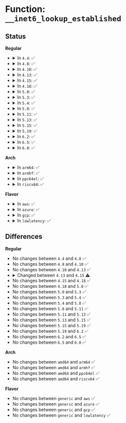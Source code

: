 # Function: <code>__inet6_lookup_established</code>

## Status
<b>Regular</b>
<ul>
<li>
<details>
<summary>In <code>4.4</code>: ✅</summary>

```c
struct sock *__inet6_lookup_established(struct net *net, struct inet_hashinfo *hashinfo, const struct in6_addr *saddr, const __be16 sport, const struct in6_addr *daddr, const u16 hnum, const int dif);
```

**Collision:** Unique Global

**Inline:** No

**Transformation:** False

**Instances:**

```
In net/ipv6/inet6_hashtables.c (ffffffff81801df0)
Location: net/ipv6/inet6_hashtables.c:51
Inline: False
Direct callers:
  - net/ipv6/tcp_ipv6.c:tcp_v6_err
  - net/ipv6/tcp_ipv6.c:tcp_v6_rcv
  - net/ipv6/inet6_hashtables.c:inet6_lookup
```
**Symbols:**

```
ffffffff81801df0-ffffffff81801f84: __inet6_lookup_established (STB_GLOBAL)
```
</details>
</li>
<li>
<details>
<summary>In <code>4.8</code>: ✅</summary>

```c
struct sock *__inet6_lookup_established(struct net *net, struct inet_hashinfo *hashinfo, const struct in6_addr *saddr, const __be16 sport, const struct in6_addr *daddr, const u16 hnum, const int dif);
```

**Collision:** Unique Global

**Inline:** No

**Transformation:** False

**Instances:**

```
In net/ipv6/inet6_hashtables.c (ffffffff81873160)
Location: net/ipv6/inet6_hashtables.c:53
Inline: False
Direct callers:
  - net/ipv6/tcp_ipv6.c:tcp_v6_rcv
  - net/ipv6/tcp_ipv6.c:tcp_v6_err
  - net/ipv6/inet6_hashtables.c:inet6_lookup
```
**Symbols:**

```
ffffffff81873160-ffffffff818732f8: __inet6_lookup_established (STB_GLOBAL)
```
</details>
</li>
<li>
<details>
<summary>In <code>4.10</code>: ✅</summary>

```c
struct sock *__inet6_lookup_established(struct net *net, struct inet_hashinfo *hashinfo, const struct in6_addr *saddr, const __be16 sport, const struct in6_addr *daddr, const u16 hnum, const int dif);
```

**Collision:** Unique Global

**Inline:** No

**Transformation:** False

**Instances:**

```
In net/ipv6/inet6_hashtables.c (ffffffff818a7780)
Location: net/ipv6/inet6_hashtables.c:53
Inline: False
Direct callers:
  - net/ipv6/tcp_ipv6.c:tcp_v6_rcv
  - net/ipv6/tcp_ipv6.c:tcp_v6_err
  - net/ipv6/inet6_hashtables.c:inet6_lookup
```
**Symbols:**

```
ffffffff818a7780-ffffffff818a7918: __inet6_lookup_established (STB_GLOBAL)
```
</details>
</li>
<li>
<details>
<summary>In <code>4.13</code>: ✅</summary>

```c
struct sock *__inet6_lookup_established(struct net *net, struct inet_hashinfo *hashinfo, const struct in6_addr *saddr, const __be16 sport, const struct in6_addr *daddr, const u16 hnum, const int dif);
```

**Collision:** Unique Global

**Inline:** No

**Transformation:** False

**Instances:**

```
In net/ipv6/inet6_hashtables.c (ffffffff818ce080)
Location: net/ipv6/inet6_hashtables.c:53
Inline: False
Direct callers:
  - net/ipv6/tcp_ipv6.c:tcp_v6_rcv
  - net/ipv6/tcp_ipv6.c:tcp_v6_err
  - net/ipv6/inet6_hashtables.c:inet6_lookup
```
**Symbols:**

```
ffffffff818ce080-ffffffff818ce201: __inet6_lookup_established (STB_GLOBAL)
```
</details>
</li>
<li>
<details>
<summary>In <code>4.15</code>: ✅</summary>

```c
struct sock *__inet6_lookup_established(struct net *net, struct inet_hashinfo *hashinfo, const struct in6_addr *saddr, const __be16 sport, const struct in6_addr *daddr, const u16 hnum, const int dif, const int sdif);
```

**Collision:** Unique Global

**Inline:** No

**Transformation:** False

**Instances:**

```
In net/ipv6/inet6_hashtables.c (ffffffff81952ea0)
Location: net/ipv6/inet6_hashtables.c:53
Inline: False
Direct callers:
  - net/ipv6/tcp_ipv6.c:tcp_v6_rcv
  - net/ipv6/tcp_ipv6.c:tcp_v6_err
  - net/ipv6/inet6_hashtables.c:inet6_lookup
```
**Symbols:**

```
ffffffff81952ea0-ffffffff81953066: __inet6_lookup_established (STB_GLOBAL)
```
</details>
</li>
<li>
<details>
<summary>In <code>4.18</code>: ✅</summary>

```c
struct sock *__inet6_lookup_established(struct net *net, struct inet_hashinfo *hashinfo, const struct in6_addr *saddr, const __be16 sport, const struct in6_addr *daddr, const u16 hnum, const int dif, const int sdif);
```

**Collision:** Unique Global

**Inline:** No

**Transformation:** False

**Instances:**

```
In net/ipv6/inet6_hashtables.c (ffffffff819ac430)
Location: net/ipv6/inet6_hashtables.c:53
Inline: False
Direct callers:
  - net/ipv6/tcp_ipv6.c:tcp_v6_rcv
  - net/ipv6/tcp_ipv6.c:tcp_v6_err
  - net/ipv6/inet6_hashtables.c:inet6_lookup
```
**Symbols:**

```
ffffffff819ac430-ffffffff819ac5f6: __inet6_lookup_established (STB_GLOBAL)
```
</details>
</li>
<li>
<details>
<summary>In <code>5.0</code>: ✅</summary>

```c
struct sock *__inet6_lookup_established(struct net *net, struct inet_hashinfo *hashinfo, const struct in6_addr *saddr, const __be16 sport, const struct in6_addr *daddr, const u16 hnum, const int dif, const int sdif);
```

**Collision:** Unique Global

**Inline:** No

**Transformation:** False

**Instances:**

```
In net/ipv6/inet6_hashtables.c (ffffffff819e3010)
Location: net/ipv6/inet6_hashtables.c:53
Inline: False
Direct callers:
  - net/core/filter.c:sk_lookup
  - net/ipv6/tcp_ipv6.c:tcp_v6_rcv
  - net/ipv6/tcp_ipv6.c:tcp_v6_err
  - net/ipv6/inet6_hashtables.c:inet6_lookup
```
**Symbols:**

```
ffffffff819e3010-ffffffff819e31da: __inet6_lookup_established (STB_GLOBAL)
```
</details>
</li>
<li>
<details>
<summary>In <code>5.3</code>: ✅</summary>

```c
struct sock *__inet6_lookup_established(struct net *net, struct inet_hashinfo *hashinfo, const struct in6_addr *saddr, const __be16 sport, const struct in6_addr *daddr, const u16 hnum, const int dif, const int sdif);
```

**Collision:** Unique Global

**Inline:** No

**Transformation:** False

**Instances:**

```
In net/ipv6/inet6_hashtables.c (ffffffff81a51da0)
Location: net/ipv6/inet6_hashtables.c:49
Inline: False
Direct callers:
  - net/core/filter.c:sk_lookup
  - net/ipv6/tcp_ipv6.c:tcp_v6_rcv
  - net/ipv6/tcp_ipv6.c:tcp_v6_err
  - net/ipv6/inet6_hashtables.c:inet6_lookup
```
**Symbols:**

```
ffffffff81a51da0-ffffffff81a51f1c: __inet6_lookup_established (STB_GLOBAL)
```
</details>
</li>
<li>
<details>
<summary>In <code>5.4</code>: ✅</summary>

```c
struct sock *__inet6_lookup_established(struct net *net, struct inet_hashinfo *hashinfo, const struct in6_addr *saddr, const __be16 sport, const struct in6_addr *daddr, const u16 hnum, const int dif, const int sdif);
```

**Collision:** Unique Global

**Inline:** No

**Transformation:** False

**Instances:**

```
In net/ipv6/inet6_hashtables.c (ffffffff81a889a0)
Location: net/ipv6/inet6_hashtables.c:49
Inline: False
Direct callers:
  - net/core/filter.c:sk_lookup
  - net/ipv6/tcp_ipv6.c:tcp_v6_rcv
  - net/ipv6/tcp_ipv6.c:tcp_v6_err
  - net/ipv6/inet6_hashtables.c:inet6_lookup
```
**Symbols:**

```
ffffffff81a889a0-ffffffff81a88b1c: __inet6_lookup_established (STB_GLOBAL)
```
</details>
</li>
<li>
<details>
<summary>In <code>5.8</code>: ✅</summary>

```c
struct sock *__inet6_lookup_established(struct net *net, struct inet_hashinfo *hashinfo, const struct in6_addr *saddr, const __be16 sport, const struct in6_addr *daddr, const u16 hnum, const int dif, const int sdif);
```

**Collision:** Unique Global

**Inline:** No

**Transformation:** False

**Instances:**

```
In net/ipv6/inet6_hashtables.c (ffffffff81b83fe0)
Location: net/ipv6/inet6_hashtables.c:49
Inline: False
Direct callers:
  - net/core/filter.c:sk_lookup
  - net/ipv6/tcp_ipv6.c:tcp_v6_rcv
  - net/ipv6/tcp_ipv6.c:tcp_v6_err
  - net/ipv6/inet6_hashtables.c:inet6_lookup
```
**Symbols:**

```
ffffffff81b83fe0-ffffffff81b84184: __inet6_lookup_established (STB_GLOBAL)
```
</details>
</li>
<li>
<details>
<summary>In <code>5.11</code>: ✅</summary>

```c
struct sock *__inet6_lookup_established(struct net *net, struct inet_hashinfo *hashinfo, const struct in6_addr *saddr, const __be16 sport, const struct in6_addr *daddr, const u16 hnum, const int dif, const int sdif);
```

**Collision:** Unique Global

**Inline:** No

**Transformation:** False

**Instances:**

```
In net/ipv6/inet6_hashtables.c (ffffffff81b93840)
Location: net/ipv6/inet6_hashtables.c:51
Inline: False
Direct callers:
  - net/core/filter.c:sk_lookup
  - net/ipv6/tcp_ipv6.c:tcp_v6_rcv
  - net/ipv6/tcp_ipv6.c:tcp_v6_err
  - net/ipv6/inet6_hashtables.c:inet6_lookup
```
**Symbols:**

```
ffffffff81b93840-ffffffff81b939e4: __inet6_lookup_established (STB_GLOBAL)
```
</details>
</li>
<li>
<details>
<summary>In <code>5.13</code>: ✅</summary>

```c
struct sock *__inet6_lookup_established(struct net *net, struct inet_hashinfo *hashinfo, const struct in6_addr *saddr, const __be16 sport, const struct in6_addr *daddr, const u16 hnum, const int dif, const int sdif);
```

**Collision:** Unique Global

**Inline:** No

**Transformation:** False

**Instances:**

```
In net/ipv6/inet6_hashtables.c (ffffffff81b82960)
Location: net/ipv6/inet6_hashtables.c:51
Inline: False
Direct callers:
  - net/core/filter.c:sk_lookup
  - net/ipv6/tcp_ipv6.c:tcp_v6_rcv
  - net/ipv6/tcp_ipv6.c:tcp_v6_err
  - net/ipv6/inet6_hashtables.c:inet6_lookup
```
**Symbols:**

```
ffffffff81b82960-ffffffff81b82afc: __inet6_lookup_established (STB_GLOBAL)
```
</details>
</li>
<li>
<details>
<summary>In <code>5.15</code>: ✅</summary>

```c
struct sock *__inet6_lookup_established(struct net *net, struct inet_hashinfo *hashinfo, const struct in6_addr *saddr, const __be16 sport, const struct in6_addr *daddr, const u16 hnum, const int dif, const int sdif);
```

**Collision:** Unique Global

**Inline:** No

**Transformation:** False

**Instances:**

```
In net/ipv6/inet6_hashtables.c (ffffffff81c4ea30)
Location: net/ipv6/inet6_hashtables.c:51
Inline: False
Direct callers:
  - net/core/filter.c:sk_lookup
  - net/ipv6/tcp_ipv6.c:tcp_v6_rcv
  - net/ipv6/tcp_ipv6.c:tcp_v6_err
  - net/ipv6/inet6_hashtables.c:inet6_lookup
```
**Symbols:**

```
ffffffff81c4ea30-ffffffff81c4ebcc: __inet6_lookup_established (STB_GLOBAL)
```
</details>
</li>
<li>
<details>
<summary>In <code>5.19</code>: ✅</summary>

```c
struct sock *__inet6_lookup_established(struct net *net, struct inet_hashinfo *hashinfo, const struct in6_addr *saddr, const __be16 sport, const struct in6_addr *daddr, const u16 hnum, const int dif, const int sdif);
```

**Collision:** Unique Global

**Inline:** No

**Transformation:** False

**Instances:**

```
In net/ipv6/inet6_hashtables.c (ffffffff81def380)
Location: net/ipv6/inet6_hashtables.c:51
Inline: False
Direct callers:
  - net/core/filter.c:sk_lookup
  - net/ipv6/tcp_ipv6.c:tcp_v6_early_demux
  - net/ipv6/tcp_ipv6.c:tcp_v6_rcv
  - net/ipv6/tcp_ipv6.c:tcp_v6_err
  - net/ipv6/inet6_hashtables.c:inet6_lookup
```
**Symbols:**

```
ffffffff81def380-ffffffff81def582: __inet6_lookup_established (STB_GLOBAL)
```
</details>
</li>
<li>
<details>
<summary>In <code>6.2</code>: ✅</summary>

```c
struct sock *__inet6_lookup_established(struct net *net, struct inet_hashinfo *hashinfo, const struct in6_addr *saddr, const __be16 sport, const struct in6_addr *daddr, const u16 hnum, const int dif, const int sdif);
```

**Collision:** Unique Global

**Inline:** No

**Transformation:** False

**Instances:**

```
In net/ipv6/inet6_hashtables.c (ffffffff81fc3440)
Location: net/ipv6/inet6_hashtables.c:49
Inline: False
Direct callers:
  - net/core/filter.c:sk_lookup
  - net/ipv6/tcp_ipv6.c:tcp_v6_early_demux
  - net/ipv6/tcp_ipv6.c:tcp_v6_rcv
  - net/ipv6/tcp_ipv6.c:tcp_v6_err
  - net/ipv6/inet6_hashtables.c:inet6_lookup
```
**Symbols:**

```
ffffffff81fc3440-ffffffff81fc3642: __inet6_lookup_established (STB_GLOBAL)
```
</details>
</li>
<li>
<details>
<summary>In <code>6.5</code>: ✅</summary>

```c
struct sock *__inet6_lookup_established(struct net *net, struct inet_hashinfo *hashinfo, const struct in6_addr *saddr, const __be16 sport, const struct in6_addr *daddr, const u16 hnum, const int dif, const int sdif);
```

**Collision:** Unique Global

**Inline:** No

**Transformation:** False

**Instances:**

```
In net/ipv6/inet6_hashtables.c (ffffffff82024290)
Location: net/ipv6/inet6_hashtables.c:49
Inline: False
Direct callers:
  - net/core/filter.c:sk_lookup
  - net/ipv6/tcp_ipv6.c:tcp_v6_early_demux
  - net/ipv6/tcp_ipv6.c:tcp_v6_rcv
  - net/ipv6/tcp_ipv6.c:tcp_v6_err
  - net/ipv6/inet6_hashtables.c:inet6_lookup
```
**Symbols:**

```
ffffffff82024290-ffffffff82024481: __inet6_lookup_established (STB_GLOBAL)
```
</details>
</li>
<li>
<details>
<summary>In <code>6.8</code>: ✅</summary>

```c
struct sock *__inet6_lookup_established(struct net *net, struct inet_hashinfo *hashinfo, const struct in6_addr *saddr, const __be16 sport, const struct in6_addr *daddr, const u16 hnum, const int dif, const int sdif);
```

**Collision:** Unique Global

**Inline:** No

**Transformation:** False

**Instances:**

```
In net/ipv6/inet6_hashtables.c (ffffffff820f3400)
Location: net/ipv6/inet6_hashtables.c:50
Inline: False
Direct callers:
  - net/core/filter.c:sk_lookup
  - net/ipv6/tcp_ipv6.c:tcp_v6_early_demux
  - net/ipv6/tcp_ipv6.c:tcp_v6_err
  - net/ipv6/tcp_ipv6.c:__inet6_lookup_skb
  - net/ipv6/inet6_hashtables.c:inet6_lookup
```
**Symbols:**

```
ffffffff820f3400-ffffffff820f35f1: __inet6_lookup_established (STB_GLOBAL)
```
</details>
</li>
</ul>
<b>Arch</b>
<ul>
<li>
<details>
<summary>In <code>arm64</code>: ✅</summary>

```c
struct sock *__inet6_lookup_established(struct net *net, struct inet_hashinfo *hashinfo, const struct in6_addr *saddr, const __be16 sport, const struct in6_addr *daddr, const u16 hnum, const int dif, const int sdif);
```

**Collision:** Unique Global

**Inline:** No

**Transformation:** False

**Instances:**

```
In net/ipv6/inet6_hashtables.c (ffff800010d55600)
Location: net/ipv6/inet6_hashtables.c:49
Inline: False
Direct callers:
  - net/core/filter.c:sk_lookup
  - net/ipv6/tcp_ipv6.c:tcp_v6_rcv
  - net/ipv6/tcp_ipv6.c:tcp_v6_err
  - net/ipv6/inet6_hashtables.c:inet6_lookup
```
**Symbols:**

```
ffff800010d55600-ffff800010d557e4: __inet6_lookup_established (STB_GLOBAL)
```
</details>
</li>
<li>
<details>
<summary>In <code>armhf</code>: ✅</summary>

```c
struct sock *__inet6_lookup_established(struct net *net, struct inet_hashinfo *hashinfo, const struct in6_addr *saddr, const __be16 sport, const struct in6_addr *daddr, const u16 hnum, const int dif, const int sdif);
```

**Collision:** Unique Global

**Inline:** No

**Transformation:** False

**Instances:**

```
In net/ipv6/inet6_hashtables.c (c0e55b6c)
Location: net/ipv6/inet6_hashtables.c:49
Inline: False
Direct callers:
  - net/core/filter.c:sk_lookup
  - net/ipv6/tcp_ipv6.c:tcp_v6_rcv
  - net/ipv6/tcp_ipv6.c:tcp_v6_err
  - net/ipv6/inet6_hashtables.c:inet6_lookup
```
**Symbols:**

```
c0e55b6c-c0e55dd4: __inet6_lookup_established (STB_GLOBAL)
```
</details>
</li>
<li>
<details>
<summary>In <code>ppc64el</code>: ✅</summary>

```c
struct sock *__inet6_lookup_established(struct net *net, struct inet_hashinfo *hashinfo, const struct in6_addr *saddr, const __be16 sport, const struct in6_addr *daddr, const u16 hnum, const int dif, const int sdif);
```

**Collision:** Unique Global

**Inline:** No

**Transformation:** False

**Instances:**

```
In net/ipv6/inet6_hashtables.c (c000000000e8e460)
Location: net/ipv6/inet6_hashtables.c:49
Inline: False
Direct callers:
  - net/core/filter.c:sk_lookup
  - net/ipv6/tcp_ipv6.c:tcp_v6_rcv
  - net/ipv6/tcp_ipv6.c:tcp_v6_err
  - net/ipv6/inet6_hashtables.c:inet6_lookup
```
**Symbols:**

```
c000000000e8e460-c000000000e8e704: __inet6_lookup_established (STB_GLOBAL)
```
</details>
</li>
<li>
<details>
<summary>In <code>riscv64</code>: ✅</summary>

```c
struct sock *__inet6_lookup_established(struct net *net, struct inet_hashinfo *hashinfo, const struct in6_addr *saddr, const __be16 sport, const struct in6_addr *daddr, const u16 hnum, const int dif, const int sdif);
```

**Collision:** Unique Global

**Inline:** No

**Transformation:** False

**Instances:**

```
In net/ipv6/inet6_hashtables.c (ffffffe00088cdb4)
Location: net/ipv6/inet6_hashtables.c:49
Inline: False
Direct callers:
  - net/core/filter.c:sk_lookup
  - net/ipv6/tcp_ipv6.c:tcp_v6_rcv
  - net/ipv6/tcp_ipv6.c:tcp_v6_err
  - net/ipv6/inet6_hashtables.c:inet6_lookup
```
**Symbols:**

```
ffffffe00088cdb4-ffffffe00088cfe8: __inet6_lookup_established (STB_GLOBAL)
```
</details>
</li>
</ul>
<b>Flavor</b>
<ul>
<li>
<details>
<summary>In <code>aws</code>: ✅</summary>

```c
struct sock *__inet6_lookup_established(struct net *net, struct inet_hashinfo *hashinfo, const struct in6_addr *saddr, const __be16 sport, const struct in6_addr *daddr, const u16 hnum, const int dif, const int sdif);
```

**Collision:** Unique Global

**Inline:** No

**Transformation:** False

**Instances:**

```
In net/ipv6/inet6_hashtables.c (ffffffff81a28030)
Location: net/ipv6/inet6_hashtables.c:49
Inline: False
Direct callers:
  - net/core/filter.c:sk_lookup
  - net/ipv6/tcp_ipv6.c:tcp_v6_rcv
  - net/ipv6/tcp_ipv6.c:tcp_v6_err
  - net/ipv6/inet6_hashtables.c:inet6_lookup
```
**Symbols:**

```
ffffffff81a28030-ffffffff81a281ac: __inet6_lookup_established (STB_GLOBAL)
```
</details>
</li>
<li>
<details>
<summary>In <code>azure</code>: ✅</summary>

```c
struct sock *__inet6_lookup_established(struct net *net, struct inet_hashinfo *hashinfo, const struct in6_addr *saddr, const __be16 sport, const struct in6_addr *daddr, const u16 hnum, const int dif, const int sdif);
```

**Collision:** Unique Global

**Inline:** No

**Transformation:** False

**Instances:**

```
In net/ipv6/inet6_hashtables.c (ffffffff819e4df0)
Location: net/ipv6/inet6_hashtables.c:49
Inline: False
Direct callers:
  - net/core/filter.c:sk_lookup
  - net/ipv6/tcp_ipv6.c:tcp_v6_rcv
  - net/ipv6/tcp_ipv6.c:tcp_v6_err
  - net/ipv6/inet6_hashtables.c:inet6_lookup
```
**Symbols:**

```
ffffffff819e4df0-ffffffff819e4f6c: __inet6_lookup_established (STB_GLOBAL)
```
</details>
</li>
<li>
<details>
<summary>In <code>gcp</code>: ✅</summary>

```c
struct sock *__inet6_lookup_established(struct net *net, struct inet_hashinfo *hashinfo, const struct in6_addr *saddr, const __be16 sport, const struct in6_addr *daddr, const u16 hnum, const int dif, const int sdif);
```

**Collision:** Unique Global

**Inline:** No

**Transformation:** False

**Instances:**

```
In net/ipv6/inet6_hashtables.c (ffffffff81a93be0)
Location: net/ipv6/inet6_hashtables.c:49
Inline: False
Direct callers:
  - net/core/filter.c:sk_lookup
  - net/ipv6/tcp_ipv6.c:tcp_v6_rcv
  - net/ipv6/tcp_ipv6.c:tcp_v6_err
  - net/ipv6/inet6_hashtables.c:inet6_lookup
```
**Symbols:**

```
ffffffff81a93be0-ffffffff81a93d5c: __inet6_lookup_established (STB_GLOBAL)
```
</details>
</li>
<li>
<details>
<summary>In <code>lowlatency</code>: ✅</summary>

```c
struct sock *__inet6_lookup_established(struct net *net, struct inet_hashinfo *hashinfo, const struct in6_addr *saddr, const __be16 sport, const struct in6_addr *daddr, const u16 hnum, const int dif, const int sdif);
```

**Collision:** Unique Global

**Inline:** No

**Transformation:** False

**Instances:**

```
In net/ipv6/inet6_hashtables.c (ffffffff81a9fd30)
Location: net/ipv6/inet6_hashtables.c:49
Inline: False
Direct callers:
  - net/core/filter.c:sk_lookup
  - net/ipv6/tcp_ipv6.c:tcp_v6_rcv
  - net/ipv6/tcp_ipv6.c:tcp_v6_err
  - net/ipv6/inet6_hashtables.c:inet6_lookup
```
**Symbols:**

```
ffffffff81a9fd30-ffffffff81a9feac: __inet6_lookup_established (STB_GLOBAL)
```
</details>
</li>
</ul>

## Differences
<b>Regular</b>
<ul>
<li>
No changes between <code>4.4</code> and <code>4.8</code> ✅
</li>
<li>
No changes between <code>4.8</code> and <code>4.10</code> ✅
</li>
<li>
No changes between <code>4.10</code> and <code>4.13</code> ✅
</li>
<li>
<details>
<summary>Changed between <code>4.13</code> and <code>4.15</code> ⚠️</summary>
<ul>
<li>
<b>Param added. </b>
<code>const int sdif</code>
</li>
</ul>
</details>
</li>
<li>
No changes between <code>4.15</code> and <code>4.18</code> ✅
</li>
<li>
No changes between <code>4.18</code> and <code>5.0</code> ✅
</li>
<li>
No changes between <code>5.0</code> and <code>5.3</code> ✅
</li>
<li>
No changes between <code>5.3</code> and <code>5.4</code> ✅
</li>
<li>
No changes between <code>5.4</code> and <code>5.8</code> ✅
</li>
<li>
No changes between <code>5.8</code> and <code>5.11</code> ✅
</li>
<li>
No changes between <code>5.11</code> and <code>5.13</code> ✅
</li>
<li>
No changes between <code>5.13</code> and <code>5.15</code> ✅
</li>
<li>
No changes between <code>5.15</code> and <code>5.19</code> ✅
</li>
<li>
No changes between <code>5.19</code> and <code>6.2</code> ✅
</li>
<li>
No changes between <code>6.2</code> and <code>6.5</code> ✅
</li>
<li>
No changes between <code>6.5</code> and <code>6.8</code> ✅
</li>
</ul>
<b>Arch</b>
<ul>
<li>
No changes between <code>amd64</code> and <code>arm64</code> ✅
</li>
<li>
No changes between <code>amd64</code> and <code>armhf</code> ✅
</li>
<li>
No changes between <code>amd64</code> and <code>ppc64el</code> ✅
</li>
<li>
No changes between <code>amd64</code> and <code>riscv64</code> ✅
</li>
</ul>
<b>Flavor</b>
<ul>
<li>
No changes between <code>generic</code> and <code>aws</code> ✅
</li>
<li>
No changes between <code>generic</code> and <code>azure</code> ✅
</li>
<li>
No changes between <code>generic</code> and <code>gcp</code> ✅
</li>
<li>
No changes between <code>generic</code> and <code>lowlatency</code> ✅
</li>
</ul>
